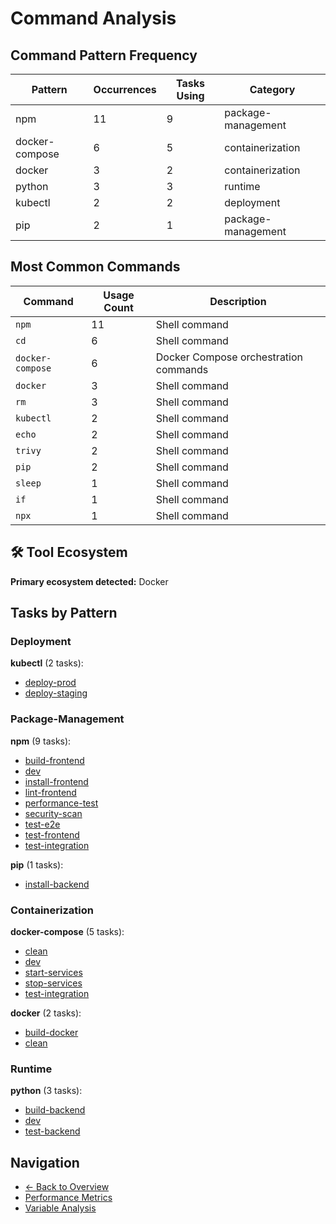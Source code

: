 # Command Analysis

## Command Pattern Frequency

| Pattern | Occurrences | Tasks Using | Category |
|---------|-------------|-------------|-----------|
| npm | 11 | 9 | package-management |
| docker-compose | 6 | 5 | containerization |
| docker | 3 | 2 | containerization |
| python | 3 | 3 | runtime |
| kubectl | 2 | 2 | deployment |
| pip | 2 | 1 | package-management |

## Most Common Commands

| Command | Usage Count | Description |
|---------|-------------|-------------|
| `npm` | 11 | Shell command |
| `cd` | 6 | Shell command |
| `docker-compose` | 6 | Docker Compose orchestration commands |
| `docker` | 3 | Shell command |
| `rm` | 3 | Shell command |
| `kubectl` | 2 | Shell command |
| `echo` | 2 | Shell command |
| `trivy` | 2 | Shell command |
| `pip` | 2 | Shell command |
| `sleep` | 1 | Shell command |
| `if` | 1 | Shell command |
| `npx` | 1 | Shell command |

## 🛠️ Tool Ecosystem

**Primary ecosystem detected:** Docker

## Tasks by Pattern

### Deployment

**kubectl** (2 tasks):
- [deploy-prod](../tasks/deploy-prod.md)
- [deploy-staging](../tasks/deploy-staging.md)

### Package-Management

**npm** (9 tasks):
- [build-frontend](../tasks/build-frontend.md)
- [dev](../tasks/dev.md)
- [install-frontend](../tasks/install-frontend.md)
- [lint-frontend](../tasks/lint-frontend.md)
- [performance-test](../tasks/performance-test.md)
- [security-scan](../tasks/security-scan.md)
- [test-e2e](../tasks/test-e2e.md)
- [test-frontend](../tasks/test-frontend.md)
- [test-integration](../tasks/test-integration.md)

**pip** (1 tasks):
- [install-backend](../tasks/install-backend.md)

### Containerization

**docker-compose** (5 tasks):
- [clean](../tasks/clean.md)
- [dev](../tasks/dev.md)
- [start-services](../tasks/start-services.md)
- [stop-services](../tasks/stop-services.md)
- [test-integration](../tasks/test-integration.md)

**docker** (2 tasks):
- [build-docker](../tasks/build-docker.md)
- [clean](../tasks/clean.md)

### Runtime

**python** (3 tasks):
- [build-backend](../tasks/build-backend.md)
- [dev](../tasks/dev.md)
- [test-backend](../tasks/test-backend.md)

## Navigation

- [← Back to Overview](../README.md)
- [Performance Metrics](performance.md)
- [Variable Analysis](variables.md)
